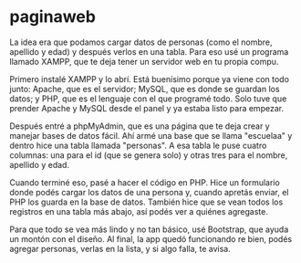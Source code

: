 # paginaweb
La idea era que podamos cargar datos de personas (como el nombre, apellido y edad) y después verlos en una tabla. Para eso usé un programa llamado XAMPP, que te deja tener un servidor web en tu propia compu.

Primero instalé XAMPP y lo abrí. Está buenísimo porque ya viene con todo junto: Apache, que es el servidor; MySQL, que es donde se guardan los datos; y PHP, que es el lenguaje con el que programé todo. Solo tuve que prender Apache y MySQL desde el panel y ya estaba listo para empezar.

Después entré a phpMyAdmin, que es una página que te deja crear y manejar bases de datos fácil. Ahí armé una base que se llama "escuelaa" y dentro hice una tabla llamada "personas". A esa tabla le puse cuatro columnas: una para el id (que se genera solo) y otras tres para el nombre, apellido y edad.

Cuando terminé eso, pasé a hacer el código en PHP. Hice un formulario donde podés cargar los datos de una persona y, cuando apretás enviar, el PHP los guarda en la base de datos. También hice que se vean todos los registros en una tabla más abajo, así podés ver a quiénes agregaste.

Para que todo se vea más lindo y no tan básico, usé Bootstrap, que ayuda un montón con el diseño. Al final, la app quedó funcionando re bien, podés agregar personas, verlas en la lista, y si algo falla, te avisa.
